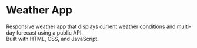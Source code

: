 # Weather App  
Responsive weather app that displays current weather conditions and multi-day forecast using a public API.  
Built with HTML, CSS, and JavaScript.
